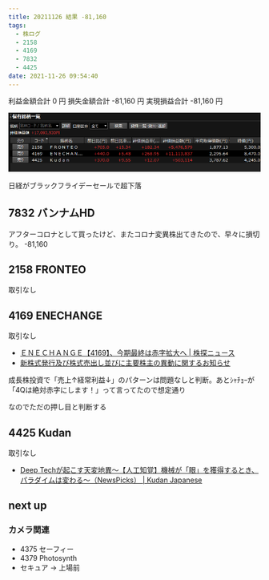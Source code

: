 ```yaml
---
title: 20211126 結果 -81,160
tags:
  - 株ログ
  - 2158
  - 4169
  - 7832
  - 4425
date: 2021-11-26 09:54:40
---
```


利益金額合計 0 円
損失金額合計 -81,160 円
実現損益合計 -81,160 円

![i](/kab/img/20211126000.png)

日経がブラックフライデーセールで超下落

## 7832 バンナムHD

アフターコロナとして買ったけど、またコロナ変異株出てきたので、早々に損切り。 -81,160

## 2158 FRONTEO

取引なし

## 4169 ENECHANGE

取引なし

- [ＥＮＥＣＨＡＮＧＥ【4169】、今期最終は赤字拡大へ | 株探ニュース](https://kabutan.jp/stock/news?code=4169&b=k202111260010)
- [新株式発行及び株式売出し並びに主要株主の異動に関するお知らせ](https://pdf.kabutan.jp/tdnet/data/20211126/140120211126442022.pdf)

成長株投資で「売上↑経常利益↓」のパターンは問題なしと判断。あとｼｬﾁｮｰが「4Qは絶対赤字にします！」って言ってたので想定通り

なのでただの押し目と判断する

## 4425 Kudan

取引なし

- [Deep Techが起こす天変地異〜【人工知覚】機械が「眼」を獲得するとき、パラダイムは変わる〜（NewsPicks） | Kudan Japanese](https://www.kudan.io/jp/archives/240)

## next up

### カメラ関連

- 4375 セーフィー
- 4379 Photosynth
- セキュア → 上場前

